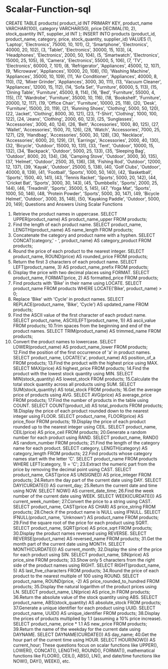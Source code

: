 # Scalar-Function-sql

CREATE TABLE products(
product_id INT PRIMARY KEY,
product_name VARCHAR(100),
category VARCHAR(50),
price DECIMAL(10, 2),
stock_quantity INT,
supplier_id INT
);
INSERT INTO products (product_id, product_name, category, price,
stock_quantity, supplier_id)
VALUES
(1, 'Laptop', 'Electronics', 75000, 10, 101),
(2, 'Smartphone', 'Electronics', 40000, 20, 102),
(3, 'Tablet', 'Electronics', 30000, 15, 103),
(4, 'Headphones', 'Electronics', 2000, 50, 104),
(5, 'Smartwatch', 'Electronics', 15000, 25, 105),
(6, 'Camera', 'Electronics', 55000, 5, 106),
(7, 'TV', 'Electronics', 60000, 7, 101),
(8, 'Refrigerator', 'Appliances', 45000, 12, 107),
(9, 'Microwave', 'Appliances', 10000, 20, 108),
(10, 'Washing Machine', 'Appliances', 35000, 10, 109),
(11, 'Air Conditioner', 'Appliances', 40000, 8, 110),
(12, 'Mixer Grinder', 'Appliances', 3000, 30, 111),
(13, 'Vacuum Cleaner', 'Appliances', 12000, 15, 112),
(14, 'Sofa Set', 'Furniture', 60000, 5, 113),
(15, 'Dining Table', 'Furniture', 45000, 8, 114),
(16, 'Bed', 'Furniture', 55000, 4, 115),
(17, 'Wardrobe', 'Furniture', 35000, 10, 116),
(18, 'Bookshelf', 'Furniture', 20000, 12, 117),
(19, 'Office Chair', 'Furniture', 10000, 25, 118),
(20, 'Desk', 'Furniture', 15000, 20, 119),
(21, 'Running Shoes', 'Clothing', 5000, 50, 120),
(22, 'Jacket', 'Clothing', 8000, 30, 121),
(23, 'T-Shirt', 'Clothing', 1000, 100, 122),
(24, 'Jeans', 'Clothing', 2000, 60, 123),
(25, 'Sunglasses', 'Accessories', 3000, 40, 124),
(26, 'Belt', 'Accessories', 1000, 80, 125),
(27, 'Wallet', 'Accessories', 1500, 70, 126),
(28, 'Watch', 'Accessories', 7000, 25, 127),
(29, 'Handbag', 'Accessories', 5000, 30, 128),
(30, 'Necklace', 'Accessories', 6000, 20, 129),
(31, 'Earrings', 'Accessories', 2000, 40, 130),
(32, 'Bicycle', 'Outdoor', 15000, 10, 131),
(33, 'Tent', 'Outdoor', 10000, 15, 132),
(34, 'Backpack', 'Outdoor', 5000, 25, 133),
(35, 'Sleeping Bag', 'Outdoor', 8000, 20, 134),
(36, 'Camping Stove', 'Outdoor', 3000, 30, 135),
(37, 'Helmet', 'Outdoor', 2500, 35, 136),
(38, 'Fishing Rod', 'Outdoor', 12000, 12, 137),
(39, 'Kayak', 'Outdoor', 25000, 5, 138),
(40, 'Golf Clubs', 'Outdoor', 40000, 8, 139),
(41, 'Football', 'Sports', 1000, 50, 140),
(42, 'Basketball', 'Sports', 1500, 40, 141),
(43, 'Tennis Racket', 'Sports', 5000, 20, 142),
(44, 'Cricket Bat', 'Sports', 3000, 30, 143),
(45, 'Dumbbells', 'Sports', 2000, 25, 144),
(46, 'Treadmill', 'Sports', 35000, 5, 145),
(47, 'Yoga Mat', 'Sports', 1000, 50, 146),
(48, 'Protein Powder', 'Sports', 5000, 30, 147),
(49, 'Bicycle Helmet', 'Outdoor', 3000, 35, 148),
(50, 'Kayaking Paddle', 'Outdoor', 5000, 20, 149);
Questions and Answers Using Scalar Functions
1. Retrieve the product names in uppercase.
SELECT UPPER(product_name) AS product_name_upper FROM
products;
2. Find the length of each product name.
SELECT product_name, LENGTH(product_name) AS name_length
FROM products;
3. Concatenate the category and product name with a hyphen.
SELECT CONCAT(category,' - ', product_name) AS
category_product FROM products;
4. Round the price of each product to the nearest integer.
 SELECT product_name, ROUND(price) AS rounded_price
 FROM products;
5. Return the first 3 characters of each product name.
SELECT LEFT(product_name, 3) AS product_name_prefix
 FROM products;
6. Display the price with two decimal places using FORMAT.
SELECT product_name, FORMAT(price, 2) AS formatted_price
 FROM products;
7. Find products with 'Bike' in their name using LOCATE.
SELECT product_name FROM products WHERE LOCATE('Bike',
product_name) > 0;
8. Replace 'Bike' with 'Cycle' in product names.
SELECT REPLACE(product_name, 'Bike', 'Cycle') AS
updated_name FROM products;
9. Find the ASCII value of the first character of each product name.
SELECT product_name, ASCII(LEFT(product_name, 1)) AS
ascii_value FROM products;
10.Trim spaces from the beginning and end of the product names.
SELECT TRIM(product_name) AS trimmed_name FROM products;
11. Convert the product names to lowercase.
SELECT LOWER(product_name) AS product_name_lower FROM
products;
12.Find the position of the first occurrence of 'a' in product names.
SELECT product_name, LOCATE('a', product_name) AS
position_of_a FROM products;
13.Find the product with the highest price using MAX.
SELECT MAX(price) AS highest_price FROM products;
14.Find the product with the lowest stock quantity using MIN.
SELECT MIN(stock_quantity) AS lowest_stock FROM products;
15.Calculate the total stock quantity across all products using SUM.
SELECT SUM(stock_quantity) AS total_stock FROM products;
16.Get the average price of products using AVG.
SELECT AVG(price) AS average_price FROM products;
17.Find the number of products in the table using COUNT.
SELECT COUNT(product_id) AS total_products FROM products;
18.Display the price of each product rounded down to the nearest integer
using FLOOR.
SELECT product_name, FLOOR(price) AS price_floor FROM
products;
19.Display the price of each product rounded up to the nearest integer
using CEIL.
SELECT product_name, CEIL(price) AS price_ceil FROM
products;
20.Generate a random number for each product using RAND.
SELECT product_name, RAND() AS random_number FROM
products;
21.Find the length of the category name for each product.
SELECT category, LENGTH(category) AS category_length FROM
products;
22.Find products whose category names start with the letter 'C'.
SELECT product_name FROM products WHERE LEFT(category, 1)
= 'C';
23.Extract the numeric part from the price by removing the decimal point
using CAST.
SELECT product_name, CAST(price AS UNSIGNED) AS
price_integer FROM products;
24.Return the day part of the current date using DAY.
SELECT DAY(CURDATE()) AS current_day;
25.Return the current date and time using NOW.
SELECT NOW() AS current_date_time;
26.Find the week number of the current date using WEEK.
SELECT WEEK(CURDATE()) AS current_week_number;
27.Convert the price to a string using CAST.
SELECT product_name, CAST(price AS CHAR) AS price_string
FROM products;
28.Check if the product name is NULL using IFNULL.
SELECT IFNULL(product_name, 'Unknown') AS product_name
FROM products;
29.Find the square root of the price for each product using SQRT.
SELECT product_name, SQRT(price) AS price_sqrt FROM
products;
30.Display the product names reversed using REVERSE.
SELECT REVERSE(product_name) AS reversed_name FROM
products;
31.Get the month part of the current date using MONTH.
SELECT MONTH(CURDATE()) AS current_month;
32.Display the sine of the price for each product using SIN.
SELECT product_name, SIN(price) AS price_sine FROM
products;
33.Show only 5 characters from the right side of the product names using
RIGHT.
SELECT RIGHT(product_name, 5) AS last_five_characters
FROM products;
34.Round the price of each product to the nearest multiple of 100 using
ROUND.
SELECT product_name, ROUND(price, -2) AS
price_rounded_to_hundred FROM products;
35.Display the natural logarithm of the product prices using LN.
SELECT product_name, LN(price) AS price_ln FROM products;
36.Return the absolute value of the stock quantity using ABS.
SELECT product_name, ABS(stock_quantity) AS
absolute_stock FROM products;
37.Generate a unique identifier for each product using UUID.
SELECT product_name, UUID() AS unique_identifier FROM
products;
38.Display the prices of products multiplied by 1.1 (assuming a 10% price
increase).
SELECT product_name, price * 1.1 AS new_price FROM
products;
39.Return the name of the weekday for the current date using DAYNAME.
SELECT DAYNAME(CURDATE()) AS day_name;
40.Get the hour part of the current time using HOUR.
SELECT HOUR(NOW()) AS current_hour;
These questions focus on scalar functions like UPPER(), LOWER(), CONCAT(),
LENGTH(), ROUND(), FORMAT(), mathematical functions like FLOOR(), CEIL(),
ABS(), LN(), and date/time functions like NOW(), DAY(), WEEK(), etc.
